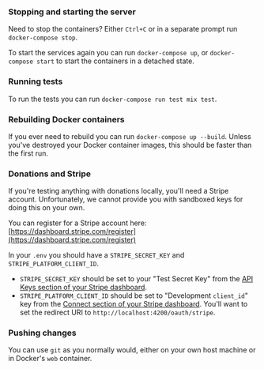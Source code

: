 ### Stopping and starting the server

Need to stop the containers? Either `Ctrl+C` or in a separate prompt run `docker-compose stop`.

To start the services again you can run `docker-compose up`, or `docker-compose start` to start the containers in a detached state.

### Running tests

To run the tests you can run `docker-compose run test mix test`.

### Rebuilding Docker containers

If you ever need to rebuild you can run `docker-compose up --build`. Unless you've destroyed your Docker container images, this should be faster than the first run.

### Donations and Stripe

If you're testing anything with donations locally, you'll need a Stripe account. Unfortunately, we cannot provide you with sandboxed keys for doing this on your own.

You can register for a Stripe account here: [https://dashboard.stripe.com/register](https://dashboard.stripe.com/register)

In your `.env` you should have a `STRIPE_SECRET_KEY` and `STRIPE_PLATFORM_CLIENT_ID`.

- `STRIPE_SECRET_KEY` should be set to your "Test Secret Key" from the [API Keys section of your Stripe dashboard](https://dashboard.stripe.com/account/apikeys).
- `STRIPE_PLATFORM_CLIENT_ID` should be set to "Development `client_id`" key from the [Connect section of your Stripe dashboard](https://dashboard.stripe.com/account/applications/settings). You'll want to set the redirect URI to `http://localhost:4200/oauth/stripe`.

### Pushing changes

You can use `git` as you normally would, either on your own host machine or in Docker's `web` container.
